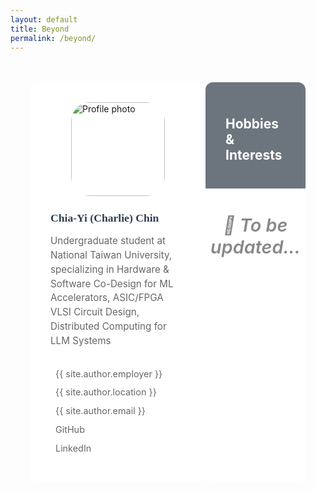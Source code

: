 ```yaml
---
layout: default
title: Beyond
permalink: /beyond/
---
```


<style>
/* Experience Page Specific Styles */

.experience-container {
  max-width: 1300px;
  margin: 3rem auto 0 auto;
  padding: 0 2rem;
  display: grid;
  grid-template-columns: 280px 1fr;
  /* gap: 3rem; */
}

.experience-sidebar {
  background: white;
  border-radius: 12px;
  padding: 2rem;
  height: fit-content;
  position: sticky;
  top: 120px;
}

.sidebar-profile-pic {
  width: 150px;
  height: 150px;
  border-radius: 20%;
  object-fit: cover;
  display: block;
  margin: 0 auto; /* 水平置中 */
}

.sidebar-profile-name {
  font-size: 1.1rem;
  font-weight: 600;
  margin-bottom: 0.5rem;
  color: #2c3e50;
  font-family: 'Georgia', 'Times New Roman', serif;
}

.sidebar-profile-title {
  color: #666;
  margin-bottom: 2rem;
  font-size: 0.95rem;
  line-height: 1.5;
}

.sidebar-contact-info {
  list-style: none;
  padding: 0;
}

.sidebar-contact-info li {
  margin-bottom: 0.8rem;
  font-size: 0.9rem;
  color: #666;
}

.sidebar-contact-info i {
  width: 20px;
  margin-right: 0.5rem;
  color: #666;
}

.sidebar-contact-info a {
  color: #666;
  text-decoration: none;
}

.sidebar-contact-info a:hover {
  text-decoration: underline;
}

.experience-content {
  background: white;
  border-radius: 12px;
}

.experience-content-header {
  background: #6c757d;
  color: white;
  padding: 1.5rem 2rem;
  border-radius: 12px 12px 0 0;
}

.experience-section-nav {
  background: #f8f9fa;
  padding: 1rem 2rem;
  border-bottom: 1px solid #e9ecef;
}

.experience-section-nav ul {
  list-style: none;
  display: flex;
  gap: 2rem;
  margin: 0;
  padding: 0;
}

.experience-section-nav a {
  text-decoration: none;
  color: #666;
  font-weight: 500;
  padding: 0.5rem 0;
  border-bottom: 2px solid transparent;
  transition: all 0.3s ease;
  cursor: pointer;
}

.experience-section-nav a.active {
  color: #007bff;
  border-bottom-color: #007bff;
}

.experience-section-nav a:hover:not(.active) {
  color: #007bff;
  opacity: 0.7;
}

.experience-section {
  display: none;
  /* padding: 2rem; */
}

.experience-section.active {
  display: block;
}

.experience-section-title {
  font-size: 1.8rem;
  font-weight: 600;
  font-style: italic;
  margin-bottom: 2rem;
  text-align: center;
  color: #888;
}

.experience-header {
  margin-bottom: 1rem;
}

.position-title {
  color: #007bff;
  font-weight: 600;
  font-size: 1.2rem;
  margin-bottom: 0.5rem;
}

.company-info {
  color: #666;
  font-style: italic;
  margin-bottom: 0.5rem;
}

.duration {
  color: #28a745;
  font-weight: 500;
  font-size: 0.9rem;
}

.experience-description {
  color: #555;
  line-height: 1.6;
}

ul {
    padding-left: 20px; /* 保持縮排 */
    margin: 0; /* 拿掉不必要的上下外距 */
}

.experience-description ul {
  margin-left: 1.5rem;
  margin-top: 0.5rem;
}

.experience-description li {
  margin-bottom: 0.5rem;
}

/* Teaching Experience specific styles */
.course-title {
  color: #000306f4;
  font-weight: 600;
  font-size: 1.1rem;
  margin-bottom: 0.3rem;
}

.course-code {
  color: #28a745;
  font-weight: 500;
  font-size: 0.9rem;
  margin-bottom: 0.3rem;
}

.semester {
  color: #6c757d;
  font-size: 0.9rem;
  margin-bottom: 0.5rem;
}

.responsibilities {
  margin-top: 0.5rem;
}

/* Responsive Design */
@media (max-width: 768px) {
  .experience-container {
    grid-template-columns: 1fr;
    gap: 2rem;
  }

  .experience-sidebar {
    position: static;
  }

  .hero-title {
    font-size: 2rem;
  }

  .experience-section-nav ul {
    flex-direction: column;
    gap: 0.5rem;
  }
}
</style>

<!-- Main Container -->
<div class="experience-container">
    <!-- Sidebar -->
    <aside class="experience-sidebar">
        <img src="{{ site.baseurl }}/assets/img/profile.png" alt="Profile photo" class="sidebar-profile-pic">
        <h3 class="sidebar-profile-name">Chia-Yi (Charlie) Chin</h3>
        <p class="sidebar-profile-title">Undergraduate student at National Taiwan University, specializing in Hardware & Software Co-Design for ML Accelerators, ASIC/FPGA VLSI Circuit Design, Distributed Computing for LLM Systems</p>
        <ul class="sidebar-contact-info">
            <li><i class="fa-solid fa-building"></i> {{ site.author.employer }}</li>
            <li><i class="fa-solid fa-location-dot"></i> {{ site.author.location }}</li>
            <li><i class="fa-solid fa-envelope"></i> <a href="mailto:{{ site.author.email }}">{{ site.author.email }}</a></li>
            <li><i class="fa-brands fa-github"></i> <a href="https://github.com/{{ site.author.github }}">GitHub</a></li>
            <li><i class="fa-brands fa-linkedin"></i> <a href="{{ site.author.linkedin }}">LinkedIn</a></li>
        </ul>
    </aside>
    <!-- Main Content -->
    <main class="experience-content">
    <div class="experience-content-header">
        <h2><i class="fa-solid fa-briefcase"></i> Hobbies & Interests</h2>
    </div>
    <div class="experience-section active">
        <h3 class="experience-section-title">🚧 To be updated...</h3>
    </div>
</main>
</div>

<script>
document.addEventListener('DOMContentLoaded', function() {
  const navLinks = document.querySelectorAll('.experience-section-nav a');
  
  navLinks.forEach(link => {
    link.addEventListener('click', function(e) {
      e.preventDefault();
      
      // Remove active class from all links
      navLinks.forEach(l => l.classList.remove('active'));
      
      // Add active class to clicked link
      this.classList.add('active');
      
      // You can add section switching logic here
      console.log('Switched to:', this.getAttribute('href'));
    });
  });
});
</script>